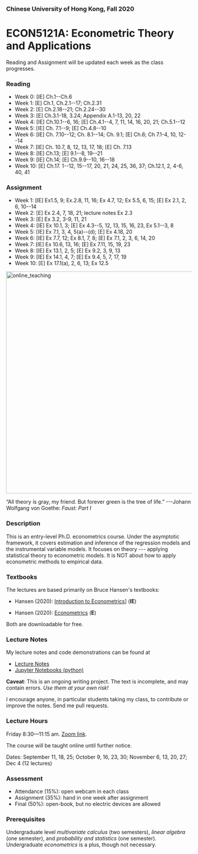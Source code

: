 ### Chinese University of Hong Kong, Fall 2020
# ECON5121A: Econometric Theory and Applications



Reading and Assignment will be updated each week as the class progresses.

### Reading

* Week 0: [IE] Ch.1--Ch.6
* Week 1: [E] Ch.1, Ch.2.1--17; Ch.2.31
* Week 2: [E] Ch.2.18--21; Ch.2.24--30
* Week 3: [E] Ch.3.1-18, 3.24; Appendix A.1-13, 20, 22
* Week 4: [IE] Ch.10.1--6, 16; [E] Ch.4.1--4, 7, 11, 14, 16, 20, 21; Ch.5.1--12
* Week 5: [IE] Ch. 7.1--9; [E] Ch.4.8--10
* Week 6: [IE] Ch. 7.10--12; Ch. 8.1--14; Ch. 9.1; [E] Ch.6; Ch 7.1-4, 10, 12--14
* Week 7: [IE] Ch. 10.7, 8, 12, 13, 17, 18; [E] Ch. 7.13
* Week 8: [IE] Ch.13; [E] 9.1--8, 19--21
* Week 9: [IE] Ch.14; [E] Ch.9.9--10, 16--18
* Week 10: [E] Ch.17. 1--12, 15--17, 20, 21, 24, 25, 36, 37; Ch.12.1, 2, 4-6, 40, 41

### Assignment

* Week 1:  [IE] Ex1.5, 9; Ex.2.8, 11, 16; Ex 4.7, 12; Ex 5.5, 6, 15;  [E] Ex 2.1, 2, 6, 10--14
* Week 2: [E] Ex 2.4, 7, 18, 21; lecture notes Ex 2.3
* Week 3: [E] Ex 3.2, 3-9, 11, 21
* Week 4:  [IE] Ex 10.1, 3;  [E] Ex 4.3--5, 12, 13, 15, 16, 23, Ex 5.1--3, 8
* Week 5:  [IE] Ex 7.1, 3, 4, 5(a)--(d); [E] Ex 4.18, 20
* Week 6: [IE] Ex 7.7, 12; Ex 8.1, 7, 8; [E] Ex 7.1, 2, 3, 6, 14, 20
* Week 7: [IE] Ex 10.6, 13, 16; [E] Ex 7.11, 15, 19, 23
* Week 8: [IE] Ex 13.1, 2, 5; [E] Ex 9.2, 3, 9, 13
* Week 9: [IE] Ex 14.1, 4, 7; [E] Ex 9.4, 5, 7, 17, 19
* Week 10: [E] Ex 17.1(a), 2, 6, 13; Ex 12.5



<img src="https://github.com/zhentaoshi/Econ5121A/blob/master/online_teaching.JPG" alt="online_teaching" width="600"/>

“All theory is gray, my friend. But forever green is the tree of life.”
---Johann Wolfgang von Goethe: *Faust: Part I*





### Description

This is an entry-level Ph.D. econometrics course. Under the asymptotic framework, it covers estimation and inference of the regression models and the instrumental variable models. It focuses on theory --- applying statistical theory to econometric models. It is NOT about how to apply econometric methods to empirical data.



### Textbooks

The lectures are based primarily on Bruce Hansen's textbooks:

* Hansen (2020): [Introduction to Econometrics](https://www.ssc.wisc.edu/~bhansen/probability/)] (**IE**)

* Hansen (2020): [Econometrics](http://www.ssc.wisc.edu/~bhansen/econometrics/) (**E**) 

Both are downloadable for free.




### Lecture Notes

My lecture notes and code demonstrations can be found at

* [Lecture Notes](https://github.com/zhentaoshi/Econ5121A/tree/master/lec_notes_lyx)
* [Jupyter Notebooks (python)](https://mybinder.org/v2/gh/zhentaoshi/Econ5121A/master)

**Caveat**: This is an ongoing writing project. The text is incomplete, and may contain errors.
*Use them at your own risk!*

I encourage anyone, in particular students taking my class, to contribute or improve the notes. Send me pull requests.



### Lecture Hours

Friday 8:30—11:15 am. [Zoom link](https://cuhk.zoom.us/j/92063037640).

The course will be taught online until further notice.

Dates: September 11, 18, 25; October 9, 16, 23, 30; November 6, 13, 20, 27; Dec 4 (12 lectures)



### Assessment

* Attendance (15%): open webcam in each class
* Assignment (35%): hand in one week after assignment
* Final (50%): open-book, but no electric devices are allowed



### Prerequisites

Undergraduate level *multivariate calculus* (two semesters), *linear algebra* (one semester), and *probability and statistics* (one semester). Undergraduate *econometrics* is a plus, though not necessary.
